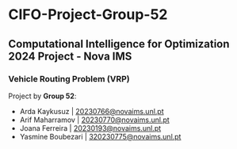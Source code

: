 # CIFO-Project-Group-52
## Computational Intelligence for Optimization 2024 Project - Nova IMS
### Vehicle Routing Problem (VRP)
Project by **Group 52**:
* Arda Kaykusuz | 20230766@novaims.unl.pt
* Arif Maharramov | 20230770@novaims.unl.pt
* Joana Ferreira | 20230193@novaims.unl.pt
* Yasmine Boubezari | 320230775@novaims.unl.pt

